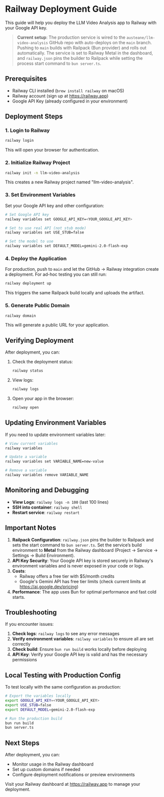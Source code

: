 # Railway Deployment Guide

This guide will help you deploy the LLM Video Analysis app to Railway with your Google API key.

> **Current setup**: The production service is wired to the `austeane/llm-video-analysis` GitHub repo with auto-deploys on the `main` branch. Pushing to `main` builds with Railpack (Bun provider) and rolls out automatically. The service is set to Railway Metal in the dashboard, and `railway.json` pins the builder to Railpack while setting the process start command to `bun server.ts`.

## Prerequisites

- Railway CLI installed (`brew install railway` on macOS)
- Railway account (sign up at https://railway.app)
- Google API Key (already configured in your environment)

## Deployment Steps

### 1. Login to Railway

```bash
railway login
```

This will open your browser for authentication.

### 2. Initialize Railway Project

```bash
railway init -n llm-video-analysis
```

This creates a new Railway project named "llm-video-analysis".

### 3. Set Environment Variables

Set your Google API key and other configuration:

```bash
# Set Google API key
railway variables set GOOGLE_API_KEY=<YOUR_GOOGLE_API_KEY>

# Set to use real API (not stub mode)
railway variables set USE_STUB=false

# Set the model to use
railway variables set DEFAULT_MODEL=gemini-2.0-flash-exp
```

### 4. Deploy the Application

For production, push to `main` and let the GitHub → Railway integration create a deployment. For ad-hoc testing you can still run:

```bash
railway deployment up
```

This triggers the same Railpack build locally and uploads the artifact.

### 5. Generate Public Domain

```bash
railway domain
```

This will generate a public URL for your application.

## Verifying Deployment

After deployment, you can:

1. Check the deployment status:

   ```bash
   railway status
   ```

2. View logs:

   ```bash
   railway logs
   ```

3. Open your app in the browser:
   ```bash
   railway open
   ```

## Updating Environment Variables

If you need to update environment variables later:

```bash
# View current variables
railway variables

# Update a variable
railway variables set VARIABLE_NAME=new-value

# Remove a variable
railway variables remove VARIABLE_NAME
```

## Monitoring and Debugging

- **View Logs**: `railway logs -n 100` (last 100 lines)
- **SSH into container**: `railway shell`
- **Restart service**: `railway restart`

## Important Notes

1. **Railpack Configuration**: `railway.json` pins the builder to Railpack and sets the start command to `bun server.ts`. Set the service’s build environment to **Metal** from the Railway dashboard (Project → Service → Settings → Build Environment).
2. **API Key Security**: Your Google API key is stored securely in Railway's environment variables and is never exposed in your code or logs.
3. **Costs**:
   - Railway offers a free tier with $5/month credits
   - Google's Gemini API has free tier limits (check current limits at https://ai.google.dev/pricing)
4. **Performance**: The app uses Bun for optimal performance and fast cold starts.

## Troubleshooting

If you encounter issues:

1. **Check logs**: `railway logs` to see any error messages
2. **Verify environment variables**: `railway variables` to ensure all are set correctly
3. **Check build**: Ensure `bun run build` works locally before deploying
4. **API Key**: Verify your Google API key is valid and has the necessary permissions

## Local Testing with Production Config

To test locally with the same configuration as production:

```bash
# Export the variables locally
export GOOGLE_API_KEY=<YOUR_GOOGLE_API_KEY>
export USE_STUB=false
export DEFAULT_MODEL=gemini-2.0-flash-exp

# Run the production build
bun run build
bun server.ts
```

## Next Steps

After deployment, you can:

- Monitor usage in the Railway dashboard
- Set up custom domains if needed
- Configure deployment notifications or preview environments

Visit your Railway dashboard at https://railway.app to manage your deployment.
